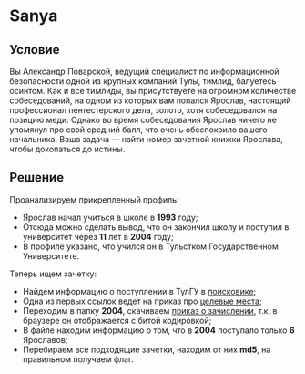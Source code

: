 # Sanya

## Условие

Вы Александр Поварской, ведущий специалист по информационной безопасности одной из крупных компаний Тулы, тимлид, балуетесь осинтом. Как и все тимлиды, вы присутствуете на огромном количестве собеседований, на одном из которых вам попался Ярослав, настоящий профессионал пентестерского дела, золото, хотя собеседовался на позицию меди. Однако во время собеседования Ярослав ничего не упомянул про свой средний балл, что очень обеспокоило вашего начальника. Ваша задача — найти номер зачетной книжки Ярослава, чтобы докопаться до истины.

## Решение

Проанализируем прикрепленный профиль:

- Ярослав начал учиться в школе в **1993** году;
- Отсюда можно сделать вывод, что он закончил школу и поступил в университет через **11** лет в **2004** году;
- В профиле указано, что учился он в Тульстком Государственном Университете.

Теперь ищем зачетку:

- Найдем информацию о поступлении в ТулГУ в [поисковике](https://www.google.com/search?sxsrf=ALiCzsZOEtja-A6ZIYIhqvN44YY7o6suYw:1670188633595&q=%D0%BF%D0%BE%D1%81%D1%82%D1%83%D0%BF%D0%BB%D0%B5%D0%BD%D0%B8%D0%B5+%D1%82%D1%83%D0%BB%D0%B3%D1%83+2004&spell=1&sa=X&ved=2ahUKEwjtktrB8eD7AhXhiIsKHQuVAjMQBSgAegQIBhAB&biw=1536&bih=714&dpr=1.25);
- Одна из первых ссылок ведет на приказ про [целевые места](http://tsu.tula.ru/download/abitur/2004/priem-celevye.html);
- Переходим в папку **2004**, скачиваем [приказ о зачислении](https://tsu.tula.ru/download/abitur/2004/prikaz.txt), т.к. в браузере он отображается с битой кодировкой;
- В файле находим информацию о том, что в **2004** поступало только **6** Ярославов;
- Перебираем все подходящие зачетки, находим от них **md5**, на правильном получаем флаг.
